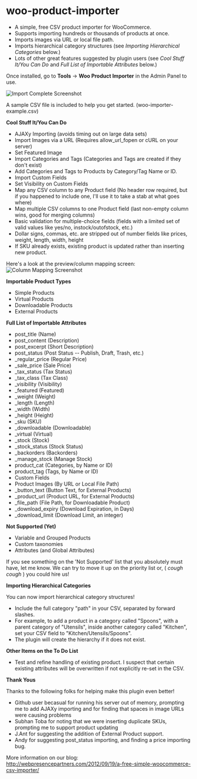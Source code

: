 woo-product-importer
====================

- A simple, free CSV product importer for WooCommerce.
- Supports importing hundreds or thousands of products at once.
- Imports images via URL or local file path.
- Imports hierarchical category structures (see *Importing Hierarchical Categories* below.)
- Lots of other great features suggested by plugin users (see *Cool Stuff It/You Can Do* and *Full List of Importable Attributes* below.)

Once installed, go to **Tools** &rarr; **Woo Product Importer** in the Admin Panel to use.

![Import Complete Screenshot](http://webpresencepartners.com/wp-content/uploads/2012/10/complete1.png)

A sample CSV file is included to help you get started. (woo-importer-example.csv)

**Cool Stuff It/You Can Do**
- AJAXy Importing (avoids timing out on large data sets)
- Import Images via a URL (Requires allow_url_fopen or cURL on your server)
- Set Featured Image
- Import Categories and Tags (Categories and Tags are created if they don't exist)
- Add Categories and Tags to Products by Category/Tag Name or ID.
- Import Custom Fields
- Set Visibility on Custom Fields
- Map any CSV column to any Product field (No header row required, but if you happened to include one, I'll use it to take a stab at what goes where)
- Map multiple CSV columns to one Product field (last non-empty column wins, good for merging columns)
- Basic validation for multiple-choice fields (fields with a limited set of valid values like yes/no, instock/outofstock, etc.)
- Dollar signs, commas, etc. are stripped out of number fields like prices, weight, length, width, height
- If SKU already exists, existing product is updated rather than inserting new product.

Here's a look at the preview/column mapping screen:
![Column Mapping Screenshot](http://webpresencepartners.com/wp-content/uploads/2012/10/preview.png)

**Importable Product Types**
- Simple Products
- Virtual Products
- Downloadable Products
- External Products

**Full List of Importable Attributes**
- post_title (Name)
- post_content (Description)
- post_excerpt (Short Description)
- post_status (Post Status -- Publish, Draft, Trash, etc.)
- _regular_price (Regular Price)
- _sale_price (Sale Price)
- _tax_status (Tax Status)
- _tax_class (Tax Class)
- _visibility (Visibility)
- _featured (Featured)
- _weight (Weight)
- _length (Length)
- _width (Width)
- _height (Height)
- _sku (SKU)
- _downloadable (Downloadable)
- _virtual (Virtual)
- _stock (Stock)
- _stock_status (Stock Status)
- _backorders (Backorders)
- _manage_stock (Manage Stock)
- product_cat (Categories, by Name or ID)
- product_tag (Tags, by Name or ID)
- Custom Fields
- Product Images (By URL or Local File Path)
- _button_text (Button Text, for External Products)
- _product_url (Product URL, for External Products)
- _file_path (File Path, for Downloadable Product)
- _download_expiry (Download Expiration, in Days)
- _download_limit (Download Limit, an integer)

**Not Supported (Yet)**
- Variable and Grouped Products
- Custom taxonomies
- Attributes (and Global Attributes)

If you see something on the 'Not Supported' list that you absolutely must have, let me know. We can try to move it up on the priority list or, ( *cough* *cough* ) you could hire us!

**Importing Hierarchical Categories**

You can now import hierarchical category structures!

- Include the full category "path" in your CSV, separated by forward slashes.
- For example, to add a product in a category called "Spoons", with a parent category of "Utensils", inside another category called "Kitchen", set your CSV field to "Kitchen/Utensils/Spoons".
- The plugin will create the hierarchy if it does not exist.

**Other Items on the To Do List**
- Test and refine handling of existing product. I suspect that certain existing attributes will be overwritten if not explicitly re-set in the CSV.

**Thank Yous**

Thanks to the following folks for helping make this plugin even better!

- Github user becasual for running his server out of memory, prompting me to add AJAXy importing and for finding that spaces in image URLs were causing problems
- Subhan Toba for noting that we were inserting duplicate SKUs, prompting me to support product updating
- J.Ant for suggesting the addition of External Product support.
- Andy for suggesting post_status importing, and finding a price importing bug.

More information on our blog:
http://webpresencepartners.com/2012/09/19/a-free-simple-woocommerce-csv-importer/